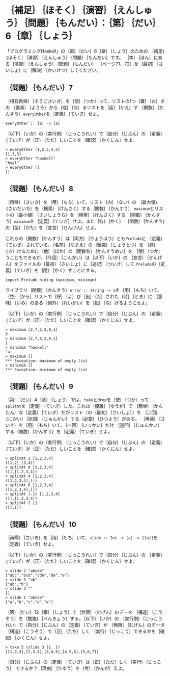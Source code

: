 ｛補足｝｛ほそく｝｛演習｝｛えんしゅう｝｛問題｝｛もんだい｝：｛第｝｛だい｝6｛章｝｛しょう｝
=============================================================================================

「プログラミングHaskell」の｛第｝｛だい｝6｛章｝｛しょう｝のための
｛補足｝｛ほそく｝｛演習｝｛えんしゅう｝｛問題｝｛もんだい｝です。
｛本｝｛ほん｝にある｛演習｝｛えんしゅう｝｛問題｝｛もんだい｝
（ページ71、72）を｛最初｝｛さいしょ｝に｛解決｝｛かいけつ｝してください。

｛問題｝｛もんだい｝7
---------------------

｛相互再帰｝｛そうごさいき｝を｛使｝｛つか｝って、リストの1つ｛置｝｛お｝きの
｛要素｝｛ようそ｝から｛成｝｛な｝るリストを｛返｝｛かえ｝す
｛関数｝｛かんすう｝`everyOther`を｛定義｝｛ていぎ｝せよ。

    everyOther :: [a] -> [a]

｛以下｝｛いか｝の｛実行例｝｛じっこうれい｝で｛自分｝｛じぶん｝の
｛定義｝｛ていぎ｝が｛正｝｛ただ｝しいことを｛確認｝｛かくにん｝せよ。

    > everyOther [1,2,3,4,5]
    [1,3,5]
    > everyOther "haskell"
    "hsel"
    > everyOther []
    []

｛問題｝｛もんだい｝8
---------------------

｛再帰｝｛さいき｝を｛用｝｛もち｝いて、リスト｛内｝｛ない｝の
｛最大値｝｛さいだいち｝を｛検索｝｛けんさく｝する｛関数｝｛かんすう｝
`maximum`とリストの｛最小値｝｛さいしょうち｝を｛検索｝｛けんさく｝する
｛関数｝｛かんすう｝`minimum`を｛定義｝｛ていぎ｝せよ。また｛各｝｛かく｝
｛関数｝｛かんすう｝の｛型｝｛かた｝を｛宣言｝｛せんげん｝せよ。

これらの｛関数｝｛かんすう｝は｛両方｝｛りょうほう｝とも`Prelude`に
｛定義｝｛ていぎ｝されている。｛名前｝｛なまえ｝の｛衝突｝｛しょうとつ｝を
｛避｝｛さ｝けるために｛他｝｛ほか｝の｛関数名｝｛かんすうめい｝を
｛使｝｛つか｝うこともできるが、｛今回｝｛こんかい｝は｛以下｝｛いか｝の
｛宣言｝｛せんげん｝をファイルの｛最初｝｛さいしょ｝に｛追記｝｛ついき｝して
`Prelude`の｛定義｝｛ていぎ｝を｛隠｝｛かく｝すことにする。

    import Prelude hiding (maximum, minimum)

ライブラリ｛関数｝｛かんすう｝`error :: String -> a`を｛用｝｛もち｝いて、
｛空｝｛から｝リストで｛呼｝｛よ｝び｛出｝｛だ｝された｛時｝｛とき｝に
｛意味｝｛いみ｝のある｛例外｝｛れいがい｝を｛投｝｛な｝げるようにせよ。

｛以下｝｛いか｝の｛実行例｝｛じっこうれい｝で｛自分｝｛じぶん｝の
｛定義｝｛ていぎ｝が｛正｝｛ただ｝しいことを｛確認｝｛かくにん｝せよ。

    > maximum [2,7,5,2,9,1]
    9
    > minimum [2,7,5,2,9,1]
    1
    > minimum "haskell"
    'a'
    > maximum []
    *** Exception: maximum of empty list
    > minimum []
    *** Exception: minimum of empty list

｛問題｝｛もんだい｝9
---------------------

｛第｝｛だい｝4｛章｝｛しょう｝では、`take`と`drop`を｛使｝｛つか｝って
`splitAt`を｛定義｝｛ていぎ｝した。これは｛優雅｝｛ゆうが｝で
｛簡単｝｛かんたん｝な｛定義｝｛ていぎ｝だがリスト（の｛最初｝｛さいしょ｝）を
｛二回｝｛にかい｝｛巡回｝｛じゅんかい｝する｛必要｝｛ひつよう｝がある。
｛再帰｝｛さいき｝を｛用｝｛もち｝いて、｛一回｝｛いっかい｝だけ
｛巡回｝｛じゅんかい｝する｛関数｝｛かんすう｝を｛定義｝｛ていぎ｝せよ。

｛以下｝｛いか｝の｛実行例｝｛じっこうれい｝で｛自分｝｛じぶん｝の
｛定義｝｛ていぎ｝が｛正｝｛ただ｝しいことを｛確認｝｛かくにん｝せよ。

    > splitAt 2 [1,2,3,4]
    ([1,2],[3,4])
    > splitAt 0 [1,2,3,4]
    ([],[1,2,3,4])
    > splitAt 4 [1,2,3,4]
    ([1,2,3,4],[])
    > splitAt 6 [1,2,3,4]
    ([1,2,3,4],[])
    > splitAt (-1) [1,2,3,4]
    ([],[1,2,3,4])
    > splitAt 2 []
    ([],[])

｛問題｝｛もんだい｝10
----------------------

｛再帰｝｛さいき｝を｛用｝｛もち｝いて、`slide :: Int -> [a] -> [[a]]`を
｛定義｝｛ていぎ｝せよ。

｛以下｝｛いか｝の｛実行例｝｛じっこうれい｝で｛自分｝｛じぶん｝の
｛定義｝｛ていぎ｝が｛正｝｛ただ｝しいことを｛確認｝｛かくにん｝せよ。

    > slide 3 "abcde"
    ["abc","bcd","cde","de","e"]
    > slide 3 "ab"
    ["ab","b"]
    > slide 3 ""
    []
    > slide 1 "abcde"
    ["a","b","c","d","e"]

｛第｝｛だい｝12｛章｝｛しょう｝で｛無限｝｛むげん｝のデータ
｛構造｝｛こうぞう｝を｛勉強｝｛べんきょう｝する。｛以下｝｛いか｝の
｛実行例｝｛じっこうれい｝で｛自分｝｛じぶん｝の｛定義｝｛ていぎ｝が
｛無限｝｛むげん｝のデータ｛構造｝｛こうぞう｝で｛正｝｛ただ｝しく
｛実行｝｛じっこう｝できるかを｛確認｝｛かくにん｝せよ。

    > take 5 (slide 3 [1..])
    [[1,2,3],[2,3,4],[3,4,5],[4,5,6],[5,6,7]]

｛自分｝｛じぶん｝の｛定義｝｛ていぎ｝は｛正｝｛ただ｝しく｛実行｝｛じっこう｝
できるか？｛理由｝｛りゆう｝を｛考｝｛かんが｝えよ。
